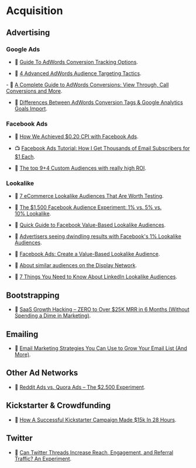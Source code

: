 # Acquisition

## Advertising

### Google Ads

- 📖 [Guide To AdWords Conversion Tracking Options](https://www.bounteous.com/insights/2016/08/15/guide-adwords-conversion-tracking-options/).

- 📖 [4 Advanced AdWords Audience Targeting Tactics](https://www.searchenginejournal.com/advanced-adwords-audience-targeting-tactics/232711/).

- 📖 [A Complete Guide to AdWords Conversions: View Through, Call Conversions and More](https://blog.funnel.io/guide-to-adwords-conversions).

- 📖 [Differences Between AdWords Conversion Tags & Google Analytics Goals Import](https://www.bounteous.com/insights/2016/02/03/differences-between-adwords-conversion-tags-google-analytics-goals-import/).

### Facebook Ads

- 📝 [How We Achieved \$0.20 CPI with Facebook Ads](https://medium.com/@thomasjacquesson/how-we-achieved-0-20-cpi-with-facebook-ads-369619d1f7e5).

- 📺 [Facebook Ads Tutorial: How I Get Thousands of Email Subscribers for \$1 Each](https://www.youtube.com/watch?v=VQw5Cbvf884).

- 📖 [The top 9+4 Custom Audiences with really high ROI](https://newsfeed.org/top-9-4-custom-audiences-with-really-high-roi/).

### Lookalike

- 📖 [7 eCommerce Lookalike Audiences That Are Worth Testing](https://blog.ladder.io/ecommerce-lookalike-audiences/).

- 📖 [The \$1,500 Facebook Audience Experiment: 1% vs. 5% vs. 10% Lookalike](https://adespresso.com/blog/adespresso-experiment-facebook-lookalike-audience/).

- 📖 [Quick Guide to Facebook Value-Based Lookalike Audiences](https://blog.adstage.io/2017/06/29/facebook-value-based-lookalike-audiences).

- 📖 [Advertisers seeing dwindling results with Facebook's 1% Lookalike Audiences](https://marketingland.com/advertisers-seeing-dwindling-results-with-facebooks-1-lookalike-audiences-261045).

- 📖 [Facebook Ads: Create a Value-Based Lookalike Audience](https://www.jonloomer.com/2017/06/01/facebook-ads-value-based-lookalike-audience/).

- 📖 [About similar audiences on the Display Network](https://support.google.com/google-ads/answer/2676774?hl=en).

- 📖 [7 Things You Need to Know About LinkedIn Lookalike Audiences](https://business.linkedin.com/marketing-solutions/blog/linkedin-b2b-marketing/2019/7-things-you-need-to-know-about-linkedin-lookalike-audiences).

## Bootstrapping

- 📖 [SaaS Growth Hacking – ZERO to Over \$25K MRR in 6 Months (Without Spending a Dime in Marketing)](https://rankz.io/blog/growth-hacking/).

## Emailing

- 📝 [Email Marketing Strategies You Can Use to Grow Your Email List (And More)](https://www.youtube.com/watch?v=XlNVHBVng2I).

## Other Ad Networks

- 📖 [Reddit Ads vs. Quora Ads – The \$2.500 Experiment](https://blog.bannersnack.com/reddit-ads-quora-ads/).

## Kickstarter & Crowdfunding

- 📖 [How A Successful Kickstarter Campaign Made \$15k In 28 Hours](https://sumo.com/stories/kickstarter-email-list).

## Twitter

- 📖 [Can Twitter Threads Increase Reach, Engagement, and Referral Traffic? An Experiment](https://buffer.com/resources/twitter-thread-experiment).
